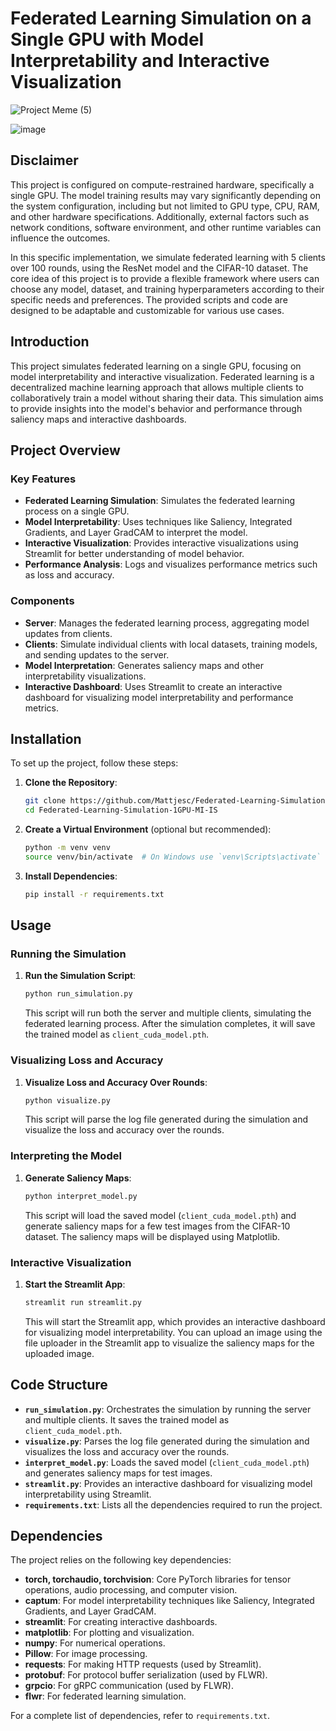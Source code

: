 # Federated Learning Simulation on a Single GPU with Model Interpretability and Interactive Visualization

![Project Meme (5)](https://github.com/user-attachments/assets/cf2729bd-5f99-4d21-bf96-848c6e91fc17)

![image](https://github.com/user-attachments/assets/92d89474-e1ad-4ca3-ac91-d9b8cc96ae7c)

## Disclaimer

This project is configured on compute-restrained hardware, specifically a single GPU. The model training results may vary significantly depending on the system configuration, including but not limited to GPU type, CPU, RAM, and other hardware specifications. Additionally, external factors such as network conditions, software environment, and other runtime variables can influence the outcomes.

In this specific implementation, we simulate federated learning with 5 clients over 100 rounds, using the ResNet model and the CIFAR-10 dataset. The core idea of this project is to provide a flexible framework where users can choose any model, dataset, and training hyperparameters according to their specific needs and preferences. The provided scripts and code are designed to be adaptable and customizable for various use cases.

## Introduction

This project simulates federated learning on a single GPU, focusing on model interpretability and interactive visualization. Federated learning is a decentralized machine learning approach that allows multiple clients to collaboratively train a model without sharing their data. This simulation aims to provide insights into the model's behavior and performance through saliency maps and interactive dashboards.

## Project Overview

### Key Features

- **Federated Learning Simulation**: Simulates the federated learning process on a single GPU.
- **Model Interpretability**: Uses techniques like Saliency, Integrated Gradients, and Layer GradCAM to interpret the model.
- **Interactive Visualization**: Provides interactive visualizations using Streamlit for better understanding of model behavior.
- **Performance Analysis**: Logs and visualizes performance metrics such as loss and accuracy.

### Components

- **Server**: Manages the federated learning process, aggregating model updates from clients.
- **Clients**: Simulate individual clients with local datasets, training models, and sending updates to the server.
- **Model Interpretation**: Generates saliency maps and other interpretability visualizations.
- **Interactive Dashboard**: Uses Streamlit to create an interactive dashboard for visualizing model interpretability and performance metrics.

## Installation

To set up the project, follow these steps:

1. **Clone the Repository**:
   ```bash
   git clone https://github.com/Mattjesc/Federated-Learning-Simulation-1GPU-MI-IS.git
   cd Federated-Learning-Simulation-1GPU-MI-IS
   ```

2. **Create a Virtual Environment** (optional but recommended):
   ```bash
   python -m venv venv
   source venv/bin/activate  # On Windows use `venv\Scripts\activate`
   ```

3. **Install Dependencies**:
   ```bash
   pip install -r requirements.txt
   ```

## Usage

### Running the Simulation

1. **Run the Simulation Script**:
   ```bash
   python run_simulation.py
   ```
   This script will run both the server and multiple clients, simulating the federated learning process. After the simulation completes, it will save the trained model as `client_cuda_model.pth`.

### Visualizing Loss and Accuracy

1. **Visualize Loss and Accuracy Over Rounds**:
   ```bash
   python visualize.py
   ```
   This script will parse the log file generated during the simulation and visualize the loss and accuracy over the rounds.

### Interpreting the Model

1. **Generate Saliency Maps**:
   ```bash
   python interpret_model.py
   ```
   This script will load the saved model (`client_cuda_model.pth`) and generate saliency maps for a few test images from the CIFAR-10 dataset. The saliency maps will be displayed using Matplotlib.

### Interactive Visualization

1. **Start the Streamlit App**:
   ```bash
   streamlit run streamlit.py
   ```
   This will start the Streamlit app, which provides an interactive dashboard for visualizing model interpretability. You can upload an image using the file uploader in the Streamlit app to visualize the saliency maps for the uploaded image.

## Code Structure

- **`run_simulation.py`**: Orchestrates the simulation by running the server and multiple clients. It saves the trained model as `client_cuda_model.pth`.
- **`visualize.py`**: Parses the log file generated during the simulation and visualizes the loss and accuracy over the rounds.
- **`interpret_model.py`**: Loads the saved model (`client_cuda_model.pth`) and generates saliency maps for test images.
- **`streamlit.py`**: Provides an interactive dashboard for visualizing model interpretability using Streamlit.
- **`requirements.txt`**: Lists all the dependencies required to run the project.

## Dependencies

The project relies on the following key dependencies:

- **torch, torchaudio, torchvision**: Core PyTorch libraries for tensor operations, audio processing, and computer vision.
- **captum**: For model interpretability techniques like Saliency, Integrated Gradients, and Layer GradCAM.
- **streamlit**: For creating interactive dashboards.
- **matplotlib**: For plotting and visualization.
- **numpy**: For numerical operations.
- **Pillow**: For image processing.
- **requests**: For making HTTP requests (used by Streamlit).
- **protobuf**: For protocol buffer serialization (used by FLWR).
- **grpcio**: For gRPC communication (used by FLWR).
- **flwr**: For federated learning simulation.

For a complete list of dependencies, refer to `requirements.txt`.

